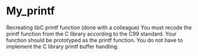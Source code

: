 # My_printf
Recreating libC printf function (done with a colleague)
You must recode the printf function from the C library according to the C99 standard. Your function should
be prototyped as the printf function.
You do not have to implement the C library printf buffer handling.
